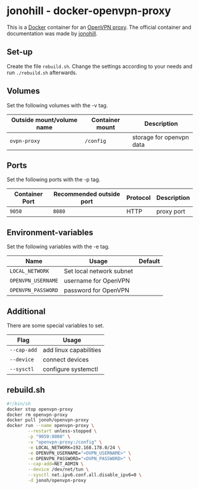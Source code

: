 # jonohill - docker-openvpn-proxy

This is a [Docker](/wiki/docker.md) container for an
[OpenVPN proxy](/wiki/vpn.md#proxy).
The official container and documentation was made by
[jonohill](https://github.com/jonohill/docker-openvpn-proxy).

## Set-up

Create the file `rebuild.sh`.
Change the settings according to your needs and run `./rebuild.sh` afterwards.

## Volumes

Set the following volumes with the -v tag.

| Outside mount/volume name | Container mount | Description              |
| ------------------------- | --------------- | ------------------------ |
| `ovpn-proxy`              | `/config`       | storage for openvpn data |

## Ports

Set the following ports with the -p tag.

| Container Port | Recommended outside port | Protocol | Description  |
| -------------- | ------------------------ | -------- | ------------ |
| `9050`         | `8080`                   | HTTP     | proxy port   |

## Environment-variables

Set the following variables with the -e tag.

| Name                | Usage                       | Default |
| ------------------- | --------------------------- | ------- |
| `LOCAL_NETWORK`     | Set local network subnet    | ` `     |
| `OPENVPN_USERNAME`  | username for OpenVPN        | ` `     |
| `OPENVPN_PASSWORD`  | password for OpenVPN        | ` `     |

## Additional

There are some special variables to set.

| Flag                                       | Usage                  |
| ----------- | ---------------------- |
| `--cap-add` | add linux capabilities |
| `--device`  | connect devices        |
| `--sysctl`  | configure systemctl    |

## rebuild.sh

```sh
#!/bin/sh
docker stop openvpn-proxy
docker rm openvpn-proxy
docker pull jonoh/openvpn-proxy
docker run --name openvpn-proxy \
        --restart unless-stopped \
        -p "9050:8080" \
        -v "openvpn-proxy:/config" \
        -e LOCAL_NETWORK=192.168.178.0/24 \
        -e OPENVPN_USERNAME="<OVPN_USERNAME>" \
        -e OPENVPN_PASSWORD="<OVPN_PASSWORD>" \
        --cap-add=NET_ADMIN \
        --device /dev/net/tun \
        --sysctl net.ipv6.conf.all.disable_ipv6=0 \
        -d jonoh/openvpn-proxy

```
